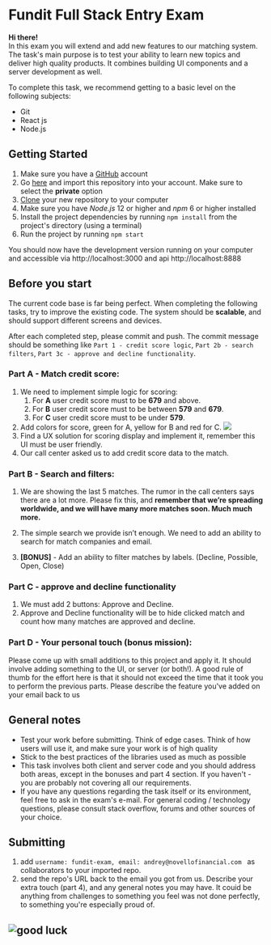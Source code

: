 # Fundit Full Stack Entry Exam

**Hi there!**  
In this exam you will extend and add new features to our matching system.
The task's main purpose is to test your ability to learn new topics and deliver high quality products. It combines building UI components and a server development as well.

To complete this task, we recommend getting to a basic level on the following subjects:

- Git
- React js
- Node.js

## Getting Started

1. Make sure you have a [GitHub](https://github.com) account
2. Go [here](https://github.com/new/import) and import this repository into your account. Make sure to select the **private** option
3. [Clone](https://try.github.io/) your new repository to your computer
4. Make sure you have _Node.js_ 12 or higher and _npm_ 6 or higher installed
5. Install the project dependencies by running `npm install` from the project's directory (using a terminal)
6. Run the project by running `npm start`

You should now have the development version running on your computer and accessible via http://localhost:3000
and api http://localhost:8888

## Before you start

The current code base is far being perfect. When completing the following tasks, try to improve the existing code. The system should be **scalable**, and should support different screens and devices.

After each completed step, please commit and push. The commit message should be something like `Part 1 - credit score logic`, `Part 2b - search filters`, `Part 3c - approve and decline functionality`.

### Part A - Match credit score:

1. We need to implement simple logic for scoring:
   1. For **A** user credit score must to be **679** and above.
   2. For **B** user credit score must to be between **579** and **679**.
   3. For **C** user credit score must to be under **579**.
2. Add colors for score, green for A, yellow for B and red for C.
   ![](https://www.fundit.io/wp-content/uploads/2021/11/part1.png)
3. Find a UX solution for scoring display and implement it, remember this UI must be user friendly.
4. Our call center asked us to add credit score data to the match.

### Part B - Search and filters:

1. We are showing the last 5 matches. The rumor in the call centers says there are a lot more. Please fix this, and **remember that we’re spreading worldwide, and we will have many more matches soon. Much much more.**

2. The simple search we provide isn’t enough. We need to add an ability to search for match companies and email.

3. **[BONUS]** - Add an ability to filter matches by labels. (Decline, Possible, Open, Close)

### Part C - approve and decline functionality

1. We must add 2 buttons: Approve and Decline.
2. Approve and Decline functionality will be to hide clicked match and count how many matches are approved and decline.

### Part D - Your personal touch (bonus mission):

Please come up with small additions to this project and apply it. It should involve adding something to the UI, or server (or both!). A good rule of thumb for the effort here is that it should not exceed the time that it took you to perform the previous parts.
Please describe the feature you've added on your email back to us

## General notes

- Test your work before submitting. Think of edge cases. Think of how users will use it, and make sure your work is of high quality
- Stick to the best practices of the libraries used as much as possible
- This task involves both client and server code and you should address both areas, except in the bonuses and part 4 section. If you haven't - you are probably not covering all our requirements.
- If you have any questions regarding the task itself or its environment, feel free to ask in the exam's e-mail. For general coding / technology questions, please consult stack overflow, forums and other sources of your choice.

## Submitting

1. add `username: fundit-exam, email: andrey@novellofinancial.com ` as collaborators to your imported repo.
2. send the repo's URL back to the email you got from us. Describe your extra touch (part 4), and any general notes you may have. It couid be anything from challenges to something you feel was not done perfectly, to something you're especially proud of.

## ![good luck](https://media.giphy.com/media/12XDYvMJNcmLgQ/giphy.gif)
